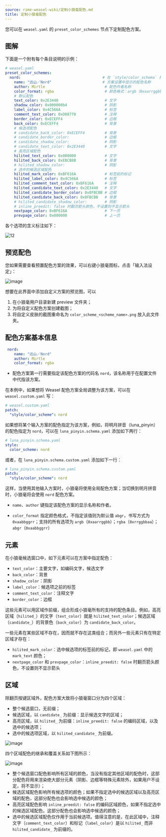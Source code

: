 ```yaml
---
source: rime-weasel-wiki/定制小狼毫配色.md
title: 定制小狼毫配色
---
```


您可以在 `weasel.yaml` 的 `preset_color_schemes` 节点下定制配色方案。

## 图解

下面是一个附有每个条目说明的示例：

```yaml
# weasel.yaml
preset_color_schemes:
  nord:                                     # 在 `style/color_schema` 指定的配色方案值
    name: "远山／Nord"                       # 方案设置中显示的配色名称
    author: Mirtle                           # 配色作者名称
    color_format: rgba                       # 颜色格式：argb（0xaarrggbb）；rgba（0xrrggbbaa）；abgr（0xaabbggrr 默认）
    # 默认配色
    text_color: 0x2E3440                     # 文字
    shadow_color: 0x000000b4                 # 阴影
    label_color: 0x4C566A                    # 标签
    comment_text_color: 0xD08770             # 注释
    border_color: 0xECEFF4                   # 边框
    back_color: 0xECEFF4                     # 背景
    # 候选项配色
    # candidate_back_color: 0xECEFF4         # 背景
    # candidate_border_color:                # 边框
    # candidate_shadow_color:                # 阴影
    # candidate_text_color: 0x2E3440         # 文字
    # 高亮区域配色
    hilited_text_color: 0x000000             # 文字
    hilited_back_color: 0xEBCB8B             # 背景
    # hilited_shadow_color:                  # 阴影
    # 选中的候选区域配色
    hilited_mark_color: 0xBF616A             # 标签前的标记
    hilited_label_color: 0x4C566A            # 标签
    hilited_comment_text_color: 0xBF616A     # 注释
    hilited_candidate_text_color: 0x2E3440   # 文字
    hilited_candidate_border_color: 0x8FBCBB # 边框
    hilited_candidate_back_color: 0x8FBCBB   # 背景
    # hilited_candidate_shadow_color:        # 阴影
    # inline_preedit: false 时翻页箭头颜色，不设置则不显示箭头
    nextpage_color: 0xBF616A                 # 下一页
    prevpage_color: 0x000000                 # 上一页
```

各个选项的含义标注如下：

![12](assets/76689045/e475067b-1cae-4a4e-a8f8-dc620c1668b3.png)

## 预览配色

您如果需要查看预置配色方案的效果，可以右键小狼毫图标，点击「输入法设定」：

![image](assets/76689045/57877260-113a-4716-b16c-7c8639011744.png)

想要在此界面中添加自定义方案的预览图，可以

1. 在小狼毫用户目录新建 preview 文件夹；
2. 为将自定义配色方案创建截图；
3. 将自定义皮肤的截图重命名为 `color_scheme_<scheme_name>.png` 放入此文件夹。

## 配色方案基本信息

```yaml
 nord:
    name: "远山／Nord"
    author: Mirtle
    color_format: rgba
```

- 配色方案第一行需要指定该配色方案的代码名 `nord`，该名称用于在配置文件中代指该方案。

在本例中，如果想将 Weasel 配色方案全局调整为该方案，可以在 `weasel.custom.yaml` 写：

```yaml
# weasel.custom.yaml
patch:
  "style/color_scheme": nord
```

如果想将某个输入方案的配色指定为该方案，例如，将明月拼音（luna_pinyin）的配色指定为 `nord`，可以在 `luna_pinyin.schema.yaml` 添加如下两行：

```yaml
# luna_pinyin.schema.yaml
style:
  color_scheme: nord
```

或者，在 `luna_pinyin.schema.custom.yaml` 添加如下一行：

```yaml
# luna_pinyin.schema.custom.yaml
patch:
  "style/color_scheme": nord 
```

这样，当使用其他输入方案时，小狼毫将使用全局配色方案；当切换到明月拼音时，小狼毫将会使用 `nord` 配色方案。

- `name`、`author` 键指定该配色方案的显示名称和作者。

- `color_format` 指定颜色格式，不指定该值则为默认值 `abgr`，书写方式为 `0xaabbggrr`；支持的所有选项为 `argb`（`0xaarrggbb`）；`rgba`（`0xrrggbbaa`）；`abgr`（`0xaabbggrr`）

## 元素

在小狼毫候选窗口中，如下元素可以在方案中指定配色：

- `text_color`：主要文字，如编码文字，候选文字
- `back_color`：背景
- `shadow_color`：阴影
- `label_color`：候选项之前的标签
- `comment_text_color`：注释文字
- `border_color`：边框

这些元素可以用区域作前缀，组合形成小狼毫所有的支持的配色条目。例如，高亮区域（`hilited_`）的文字（`text_color`）就是 `hilited_text_color`；候选区域（`candidate_`）的背景色（`back_color`）为 `candidate_back_color`。

一些元素在某些区域不存在，因而就不存在这类组合；而另外一些元素只有在特定区域才存在：

- `hilited_mark_color`：选中候选项的标签前的标记，即 `weasel.yaml` 中的 `mark_text` 颜色；
- `nextpage_color` 和 `prevpage_color`：`inline_preedit: false` 时翻页箭头颜色，不设置则不显示箭头

## 区域

除翻页按键区域外，配色方案大致将小狼毫窗口分为四个区域：

- 整个候选窗口，无前缀；
- 候选区域，以 `candidate_` 为前缀：显示候选文字的区域；
- 高亮区域，以 `hilited_` 为前缀：`inline_preedit: false` 的编码区域，以及选中的候选项；
- 选中的候选项区域，以 `hilited_candidate_` 为前缀。

![image](assets/76689045/f54e061e-e360-4529-b93f-fd28160e4ba1.png)

四个区域配色的继承和覆盖关系如下图所示：

![image](assets/76689045/2c92ceb1-8a53-45b1-ae90-5c6b06f6e58b.png)

- 整个候选窗口配色影响所有区域的颜色，当没有指定其他区域的配色时，这部分配色将用来渲染绝大部分元素（阴影、边框等特殊元素除外，如果用户不设定，将不显示）；
- 候选区域配色影响所有候选项的颜色；如果不指定选中的候选区域以及高亮区域的配色，这部分配色也会影响选中候选的颜色；
- 高亮区域配色影响 `inline_preedit: false` 的编码区域颜色，如果不指定选中的候选区域配色，这部分配色也会影响选中候选的颜色；
- 选中的候选区域配色仅作用于当前候选项。值得注意的是，在此区域中，注释文字（`comment_text_color`）和标记（`label_color`）是以 `hilited_` 而非 `hilited_candidate_` 为前缀的。
